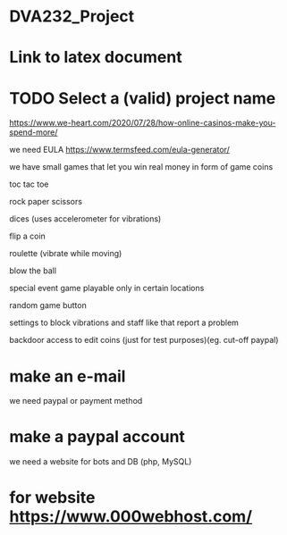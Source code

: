 # DVA232_Project

# Link to latex document

# TODO Select a (valid) project name

https://www.we-heart.com/2020/07/28/how-online-casinos-make-you-spend-more/

we need EULA
https://www.termsfeed.com/eula-generator/

we have small games that let you win real money in form of game coins

toc tac toe

rock paper scissors

dices (uses accelerometer for vibrations)

flip a coin

roulette (vibrate while moving)

blow the ball

special event game playable only in certain locations

random game button


settings to block vibrations and staff like that
report a problem


backdoor access to edit coins (just for test purposes)(eg. cut-off paypal)

# make an e-mail
we need paypal or payment method
# make a paypal account

we need a website for bots and DB (php, MySQL)
# for website https://www.000webhost.com/
